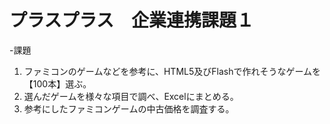 # プラスプラス　企業連携課題１

-課題

1. ファミコンのゲームなどを参考に、HTML5及びFlashで作れそうなゲームを【100本】選ぶ。 
2. 選んだゲームを様々な項目で調べ、Excelにまとめる。 
3. 参考にしたファミコンゲームの中古価格を調査する。 

